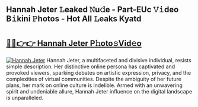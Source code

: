 ## Hannah Jeter 𝙻eaked 𝙽u𝚍e - Part-EUc 𝚅𝚒deo B𝚒kini 𝙿hotos - Hot All 𝙻eaks Kyatd

# <h2><a href="http://ld39gsu.urlbe.top/?page=Hannah+Jeter">🔗🔗👉👉 Hannah Jeter P𝚑oto𝚜Vid𝚎o</a></h2>

[![Hannah Jeter](https://i.imgur.com/eBuTRDB.gif)](http://ld39gsu.urlbe.top/?page=Hannah+Jeter)
Hannah Jeter, a multifaceted and divisive individual, resists simple description. Her distinctive online persona has captivated and provoked viewers, sparking debates on artistic expression, privacy, and the complexities of virtual communities. Despite the ambiguity of her future plans, her mark on online culture is indelible. Armed with an unwavering spirit and undeniable allure, Hannah Jeter influence on the digital landscape is unparalleled.
